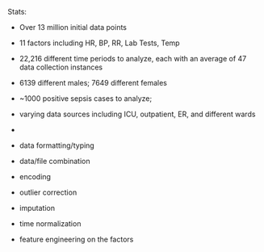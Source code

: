 Stats:

- Over 13 million initial data points
- 11 factors including HR, BP, RR, Lab Tests, Temp
- 22,216 different time periods to analyze, each with an average of 47 data collection instances
- 6139 different males; 7649 different females
- ~1000 positive sepsis cases to analyze;
- varying data sources including ICU, outpatient, ER, and different wards
- 



- data formatting/typing
- data/file combination
- encoding
- outlier correction
- imputation
- time normalization
- feature engineering on the factors


